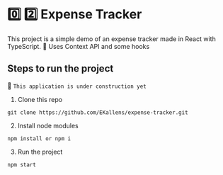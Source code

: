# :zero: :two: Expense Tracker

This project is a simple demo of an expense tracker made in React with TypeScript. 🚀
Uses Context API and some hooks

## Steps to run the project

🚧 `This application is under construction yet`

1. Clone this repo
```
git clone https://github.com/EKallens/expense-tracker.git
```
2. Install node modules
```
npm install or npm i
```
3. Run the project
```
npm start
```
